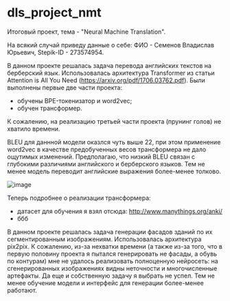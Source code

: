# dls_project_nmt

Итоговый проект, тема - "Neural Machine Translation".

На всякий случай приведу данные о себе: ФИО - Семенов Владислав Юрьевич, Stepik-ID - 273574954.

В данном проекте решалась задача перевода английских текстов на берберский язык. Использовалась архитектура Transformer из статьи Attention is All You Need (https://arxiv.org/pdf/1706.03762.pdf). Были выполнены первые две части проекта:
- обучены BPE-токенизатор и word2vec;
- обучен трансформер.

К сожалению, на реализацию третьей части проекта (прунинг голов) не хватило времени.

BLEU для даннной модели оказлся чуть выше 22, при этом применение word2vec в качестве предобученных весов трансформера не дало ощутимых изменений. Предполагаю, что низкий BLEU связан с глубокими различиями английского и берберского языков. Тем не менее модель переводит английские выражения более-менее толково.

![image](https://user-images.githubusercontent.com/74904348/153703351-98412bca-2511-49ba-806b-ac749524d68f.png)

Теперь подробнее о реализации трансформера:
- датасет для обучения я взял отсюда: http://www.manythings.org/anki/
- ббб



В данном проекте решалась задача генерации фасадов зданий по их сегментированным изображениям. Использовалась архитектура pix2pix. К сожалению, из-за нехватки времени (а также из-за того, что в первую половину проекта я пытался генерировать не фасады, а обувь по контурам) мне не удалось реализовать полноценную нейросеть: на сгенерированных изображениях видны неточности и многочисленные артефакты. Да еще и собственную задачу я выбрать не успел. Тем не менее обучение модели и интерфейс для генерации более-менее работают.
